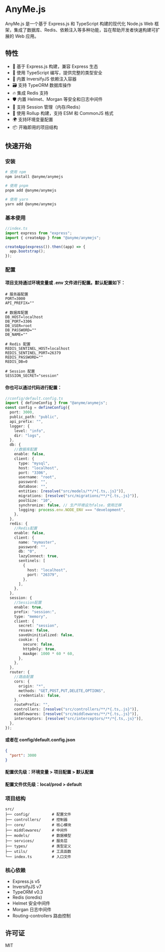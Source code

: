 # AnyMe.js

AnyMe.js 是一个基于 Express.js 和 TypeScript 构建的现代化 Node.js Web 框架，集成了数据库、Redis、依赖注入等多种功能，旨在帮助开发者快速构建可扩展的 Web 应用。

## 特性

- 🚀 基于 Express.js 构建，兼容 Express 生态
- 🎯 使用 TypeScript 编写，提供完整的类型安全
- 💉 内置 InversifyJS 依赖注入容器
- 🗃️ 支持 TypeORM 数据库操作
- 🔥 集成 Redis 支持
- 🛡️ 内置 Helmet、Morgan 等安全和日志中间件
- 🧠 支持 Session 管理（内存/Redis）
- 🔄 使用 Rollup 构建，支持 ESM 和 CommonJS 格式
- 🌍 支持环境变量配置
- 📦 开箱即用的项目结构

## 快速开始

### 安装

```bash
# 使用 npm
npm install @anyme/anymejs

# 使用 pnpm
pnpm add @anyme/anymejs

# 使用 yarn
yarn add @anyme/anymejs
```

### 基本使用

```ts
//index.ts
import express from "express";
import { createApp } from "@anyme/anymejs";

createApp(express()).then((app) => {
  app.bootstrap();
});
```

### 配置

#### 项目支持通过环境变量或 .env 文件进行配置。默认配置如下：

```
# 服务器配置
PORT=3000
API_PREFIX=""

# 数据库配置
DB_HOST=localhost
DB_PORT=3306
DB_USER=root
DB_PASSWORD=""
DB_NAME=""

# Redis 配置
REDIS_SENTINEL_HOST=localhost
REDIS_SENTINEL_PORT=26379
REDIS_PASSWORD=""
REDIS_DB=0

# Session 配置
SESSION_SECRET="session"
```

#### 你也可以通过代码进行配置：

```ts
//config/default.config.ts
import { defineConfig } from "@anyme/anymejs";
const config = defineConfig({
  port: 3000,
  public_path: "public",
  api_prefix: "",
  logger: {
    level: "info",
    dir: "logs",
  },
  db: {
    //数据库配置
    enable: false,
    client: {
      type: "mysql",
      host: "localhost",
      port: "3306",
      username: "root",
      password: "",
      database: "",
      entities: [resolve("src/models/**/*{.ts,.js}")],
      migrations: [resolve("src/migrations/**/*{.ts,.js}")],
      poolSize: "10",
      synchronize: false, // 生产环境设为false，使用迁移
      logging: process.env.NODE_ENV === "development",
    },
  },
  redis: {
    //Redis配置
    enable: false,
    client: {
      name: "mymaster",
      password: "",
      db: "0",
      lazyConnect: true,
      sentinels: [
        {
          host: "localhost",
          port: "26379",
        },
      ],
    },
  },
  session: {
    //Session配置
    enable: true,
    prefix: "session:",
    type: "memory",
    client: {
      secret: "session",
      resave: false,
      saveUninitialized: false,
      cookie: {
        secure: false,
        httpOnly: true,
        maxAge: 1000 * 60 * 60,
      },
    },
  },
  router: {
    //路由配置
    cors: {
      origin: "*",
      methods: "GET,POST,PUT,DELETE,OPTIONS",
      credentials: false,
    },
    routePrefix: "",
    controllers: [resolve("src/controllers/**/*{.ts,.js}")],
    middlewares: [resolve("src/middlewares/**/*{.ts,.js}")],
    interceptors: [resolve("src/interceptors/**/*{.ts,.js}")],
  },
});
```

#### 或者在 config/default.config.json

```json
{
  "port": 3000
}
```

#### 配置优先级：环境变量 > 项目配置 > 默认配置

#### 配置文件优先级：local/prod > default

### 项目结构

```
src/
├── config/          # 配置文件
├── controllers/     # 控制器
├── core/            # 核心模块
├── middlewares/     # 中间件
├── models/          # 数据模型
├── services/        # 服务层
├── types/           # 类型定义
├── utils/           # 工具函数
└── index.ts         # 入口文件
```

### 核心依赖

- Express.js v5
- InversifyJS v7
- TypeORM v0.3
- Redis (ioredis)
- Helmet 安全中间件
- Morgan 日志中间件
- Routing-controllers 路由控制

## 许可证

MIT

